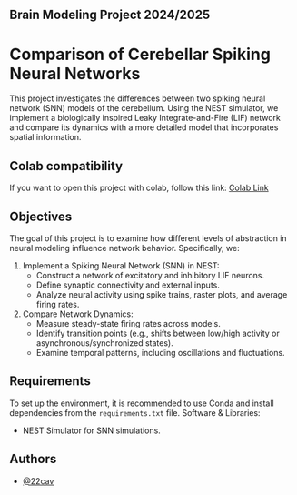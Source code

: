 
## Brain Modeling Project 2024/2025

# Comparison of Cerebellar Spiking Neural Networks
This project investigates the differences between two spiking neural network (SNN) models of the cerebellum. Using the NEST simulator, we implement a biologically inspired Leaky Integrate-and-Fire (LIF) network and compare its dynamics with a more detailed model that incorporates spatial information.

## Colab compatibility
If you want to open this project with colab, follow this link: [Colab Link](https://colab.research.google.com/github/22cav/Project_BM/blob/main/cerebellum_simulation(Colab).ipynb)

## Objectives
The goal of this project is to examine how different levels of abstraction in neural modeling influence network behavior. Specifically, we:

1. Implement a Spiking Neural Network (SNN) in NEST:
   - Construct a network of excitatory and inhibitory LIF neurons.
   - Define synaptic connectivity and external inputs.
   - Analyze neural activity using spike trains, raster plots, and average firing rates.
2. Compare Network Dynamics:
   - Measure steady-state firing rates across models.
   - Identify transition points (e.g., shifts between low/high activity or asynchronous/synchronized states).
   - Examine temporal patterns, including oscillations and fluctuations.

## Requirements
To set up the environment, it is recommended to use Conda and install dependencies from the `requirements.txt` file.
Software & Libraries:
- NEST Simulator for SNN simulations.

## Authors
- [@22cav](https://www.github.com/22cav)
